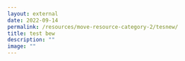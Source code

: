 ```yaml
---
layout: external
date: 2022-09-14
permalink: /resources/move-resource-category-2/tesnew/
title: test bew
description: ""
image: ""
---
```


